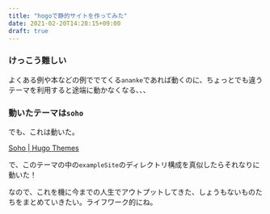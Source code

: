 ```yaml
---
title: "hogoで静的サイトを作ってみた"
date: 2021-02-20T14:28:15+09:00
draft: true
---
```


### けっこう難しい
よくある例や本などの例ででてくる`ananke`であれば動くのに、ちょっとでも違うテーマを利用すると途端に動かなくなる、、、

### 動いたテーマは`soho`
でも、これは動いた。

[Soho | Hugo Themes](https://themes.gohugo.io/soho/)

で、このテーマの中の`exampleSite`のディレクトリ構成を真似したらそれなりに動いた！

なので、これを機に今までの人生でアウトプットしてきた、しょうもないものたちをまとめていきたい。ライフワーク的にね。



